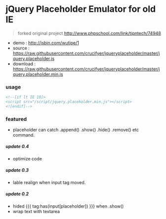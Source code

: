 # jQuery Placeholder Emulator for old IE

> forked original project http://www.phpschool.com/link/tipntech/74948

- demo : http://jsbin.com/wutipe/1
- source : https://raw.githubusercontent.com/crucifyer/jqueryplaceholder/master/jquery.placeholder.js
- download : https://raw.githubusercontent.com/crucifyer/jqueryplaceholder/master/jquery.placeholder.min.js

### usage
```html
<!--[if lt IE 10]>
<script src="/script/jquery.placeholder.min.js"></script>
<![endif]-->
```

### featured
- placeholder can catch .append() .show() .hide() .remove() etc command.


##### update 0.4
- optimize code

##### update 0.3
- lable realign when input tag moved.

##### update 0.2
- hided {{{ tag:has(input[placeholder]) }}} when .show()
- wrap text with textarea
